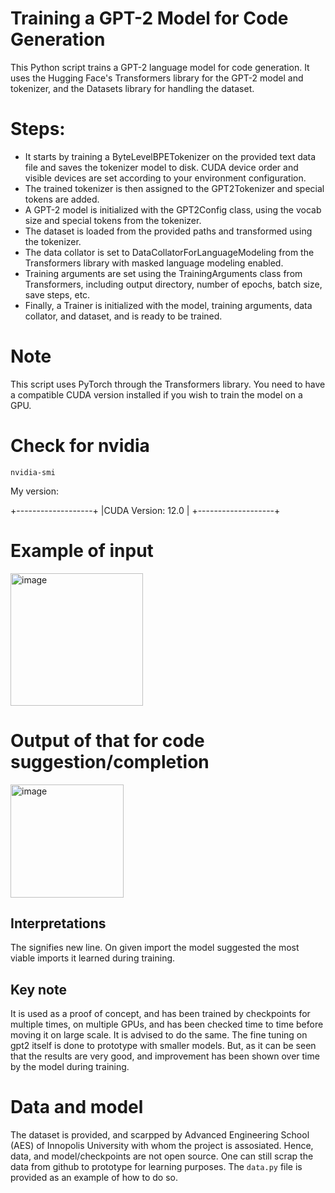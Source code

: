 # Training a GPT-2 Model for Code Generation
This Python script trains a GPT-2 language model for code generation. It uses the Hugging Face's Transformers library for the GPT-2 model and tokenizer, and the Datasets library for handling the dataset.

# Steps:
- It starts by training a ByteLevelBPETokenizer on the provided text data file and saves the tokenizer model to disk. CUDA device order and visible devices are set according to your environment configuration.
- The trained tokenizer is then assigned to the GPT2Tokenizer and special tokens are added.
- A GPT-2 model is initialized with the GPT2Config class, using the vocab size and special tokens from the tokenizer.
- The dataset is loaded from the provided paths and transformed using the tokenizer.
- The data collator is set to DataCollatorForLanguageModeling from the Transformers library with masked language modeling enabled.
- Training arguments are set using the TrainingArguments class from Transformers, including output directory, number of epochs, batch size, save steps, etc.
- Finally, a Trainer is initialized with the model, training arguments, data collator, and dataset, and is ready to be trained.

# Note
This script uses PyTorch through the Transformers library. You need to have a compatible CUDA version installed if you wish to train the model on a GPU. 

# Check for nvidia
    
    nvidia-smi

My version:

+-------------------+
|CUDA Version: 12.0 |
+-------------------+

# Example of input
<img width="212" alt="image" src="https://github.com/Jayveersinh-Raj/code_generation_gpt2/assets/69463767/93c19ce7-74b4-4639-8404-4077589c204a">

# Output of that for code suggestion/completion
<img width="181" alt="image" src="https://github.com/Jayveersinh-Raj/code_generation_gpt2/assets/69463767/afa54c8b-1fd3-4180-a343-6538958a57e7">

## Interpretations
The <N> signifies new line. On given import the model suggested the most viable imports it learned during training. 

## Key note
It is used as a proof of concept, and has been trained by checkpoints for multiple times, on multiple GPUs, and has been checked time to time before moving it on large scale. It is advised to do the same. The fine tuning on gpt2 itself is done to prototype with smaller models. But, as it can be seen that the results are very good, and improvement has been shown over time by the model during training. 

# Data and model
The dataset is provided, and scarpped by Advanced Engineering School (AES) of Innopolis University with whom the project is assosiated. Hence, data, and model/checkpoints are not open source. One can still scrap the data from github to prototype for learning purposes. The `data.py` file is provided as an example of how to do so. 